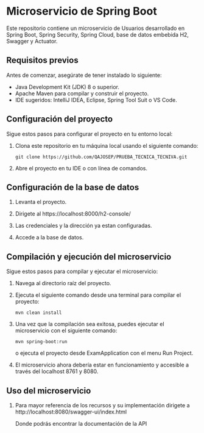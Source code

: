 # Microservicio de Spring Boot

Este repositorio contiene un microservicio de Usuarios desarrollado en Spring Boot, Spring Security, Spring Cloud, base de datos embebida H2, Swagger y Actuator.
## Requisitos previos

Antes de comenzar, asegúrate de tener instalado lo siguiente:

- Java Development Kit (JDK) 8 o superior.
- Apache Maven para compilar y construir el proyecto.
- IDE sugeridos: IntelliJ IDEA, Eclipse, Spring Tool Suit o VS Code.

## Configuración del proyecto

Sigue estos pasos para configurar el proyecto en tu entorno local:

1. Clona este repositorio en tu máquina local usando el siguiente comando:

   ```
   git clone https://github.com/QAJOSEP/PRUEBA_TECNICA_TECNIVA.git
   ```

2. Abre el proyecto en tu IDE o con línea de comandos.

## Configuración de la base de datos

1. Levanta el proyecto.

2. Dirigete al https://localhost:8000/h2-console/

3. Las credenciales y la dirección ya estan configuradas.

4. Accede a la base de datos.   

## Compilación y ejecución del microservicio

Sigue estos pasos para compilar y ejecutar el microservicio:

1. Navega al directorio raíz del proyecto.

2. Ejecuta el siguiente comando desde una terminal para compilar el proyecto:

   ```
   mvn clean install
   ```

3. Una vez que la compilación sea exitosa, puedes ejecutar el microservicio con el siguiente comando:

   ```
   mvn spring-boot:run
   ```

   o ejecuta el proyecto desde ExamApplication con el menu Run Project.
   
4. El microservicio ahora debería estar en funcionamiento y accesible a través del localhost 8761 y 8080.

## Uso del microservicio

1. Para mayor referencia de los recursos y su implementación dirigete a http://localhost:8080/swagger-ui/index.html  
   
   Donde podrás encontrar la documentación de la API
